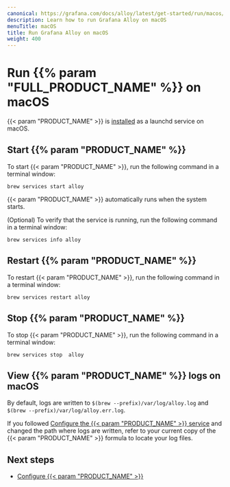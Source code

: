 ```yaml
---
canonical: https://grafana.com/docs/alloy/latest/get-started/run/macos/
description: Learn how to run Grafana Alloy on macOS
menuTitle: macOS
title: Run Grafana Alloy on macOS
weight: 400
---
```


# Run {{% param "FULL_PRODUCT_NAME" %}} on macOS

{{< param "PRODUCT_NAME" >}} is [installed][InstallMacOS] as a launchd service on macOS.

## Start {{% param "PRODUCT_NAME" %}}

To start {{< param "PRODUCT_NAME" >}}, run the following command in a terminal window:

```shell
brew services start alloy
```

{{< param "PRODUCT_NAME" >}} automatically runs when the system starts.

(Optional) To verify that the service is running, run the following command in a terminal window:

```shell
brew services info alloy
```

## Restart {{% param "PRODUCT_NAME" %}}

To restart {{< param "PRODUCT_NAME" >}}, run the following command in a terminal window:

```shell
brew services restart alloy
```

## Stop {{% param "PRODUCT_NAME" %}}

To stop {{< param "PRODUCT_NAME" >}}, run the following command in a terminal window:

```shell
brew services stop  alloy
```

## View {{% param "PRODUCT_NAME" %}} logs on macOS

By default, logs are written to `$(brew --prefix)/var/log/alloy.log` and `$(brew --prefix)/var/log/alloy.err.log`.

If you followed [Configure the {{< param "PRODUCT_NAME" >}} service][ConfigureService] and changed the path where logs are written, refer to your current copy of the {{< param "PRODUCT_NAME" >}} formula to locate your log files.

## Next steps

- [Configure {{< param "PRODUCT_NAME" >}}][ConfigureMacOS]

[InstallMacOS]: ../../install/macos/
[ConfigureMacOS]: ../../../tasks/configure/configure-macos/
[ConfigureService]: ../../../tasks/configure/configure-macos/#configure-the-alloy-service
